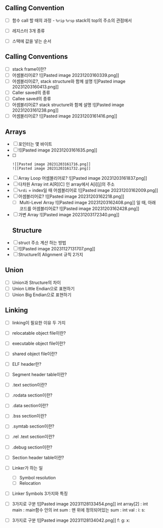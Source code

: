 ## Calling Convention
- [ ] 함수 call 할 때의 과정 - `%rip` `%rsp` stack의 top의 주소의 관점에서

- [ ] 레지스터 3개 종류
- [ ] 스택에 값을 넣는 순서
## Calling Conventions
- [ ] stack frame이란?
- [ ] 어셈블리어로?
      ![[Pasted image 20231203160339.png]]
- [ ] 어셈블리어로?, stack structure와 함께 설명
      ![[Pasted image 20231203160413.png]]
- [ ]  Caller saved의 종류
- [ ] Callee saved의 종류
- [ ] 어셈블리어로? stack structure와 함께 설명
      ![[Pasted image 20231203161238.png]]
- [ ] 어셈블리어로?
      ![[Pasted image 20231203161416.png]]
## Arrays
- [ ] 포인터는 몇 바이트
- [ ] ![[Pasted image 20231203161635.png]]
- [ ] 
      ![[Pasted image 20231203161716.png]]
      ![[Pasted image 20231203161732.png]]
- [ ] Array Loop 어셈블리어로?
      ![[Pasted image 20231203161837.png]]
- [ ] 다차원 Array int A\[R]\[C] 인 array에서 A\[i]\[j]의 주소
- [ ]  `%rdi` = index일 때 어셈블리어로
      ![[Pasted image 20231203162009.png]]
- [ ] 어셈블리어로? 
      ![[Pasted image 20231203162218.png]]
  - [ ] Multi-Level Array
        ![[Pasted image 20231203162408.png]]
        일 때, 아래 코드를 어셈블리어로?
        ![[Pasted image 20231203162428.png]]
- [ ] 가변 Array
      ![[Pasted image 20231203172340.png]]
  ## Structure
- [ ] struct 주소 계산 하는 방법
- [ ] ![[Pasted image 20231127131707.png]]
- [ ] Structure의 Alignment 규칙 2가지
## Union
- [ ] Union과 Structure의 차이
- [ ] Union Little Endian으로 표현하기
- [ ] Union Big Endian으로 표현하기
## Linking
- [ ] linking이 필요한 이유 두 가지
- [ ] relocatable object file이란?
- [ ] executable object file이란?
- [ ] shared object file이란?
- [ ] ELF header란?
- [ ] Segment header table이란?
- [ ] .text section이란?
- [ ] .rodata section이란?
- [ ] .data section이란?
- [ ] .bss section이란?
- [ ] .symtab section이란?
- [ ] .rel .text section이란?
- [ ] .debug section이란?
- [ ] Section header table이란?
- [ ] Linker가 하는 일
	- [ ] Symbol resolution
	- [ ] Relocation
- [ ] Linker Symbols 3가지와 특징
- [ ] 3가지로 구분
      ![[Pasted image 20231128133454.png]]
      int array\[2] : 
      int main : 
      main함수 안의 int sum :
      맨 위에 정의되어있는 sum :
      int val :
      i:
      s:
- [ ] 3가지로 구분
      ![[Pasted image 20231128134042.png]]
      f:
      g:
      x:
      